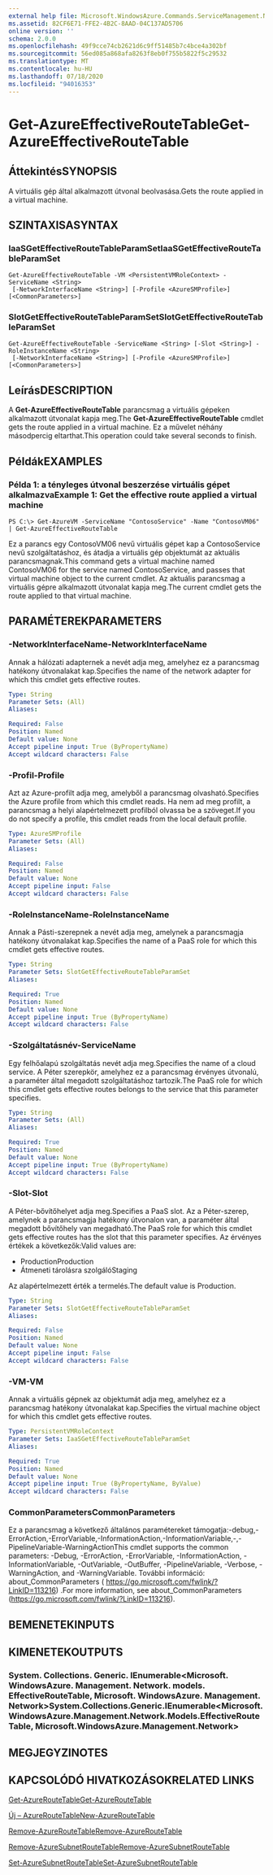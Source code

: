 ```yaml
---
external help file: Microsoft.WindowsAzure.Commands.ServiceManagement.Network.dll-Help.xml
ms.assetid: 82CF6E71-FFE2-4B2C-8AAD-04C137AD5706
online version: ''
schema: 2.0.0
ms.openlocfilehash: 49f9cce74cb2621d6c9ff51485b7c4bce4a302bf
ms.sourcegitcommit: 56ed085a868afa8263f8eb0f755b5822f5c29532
ms.translationtype: MT
ms.contentlocale: hu-HU
ms.lasthandoff: 07/18/2020
ms.locfileid: "94016353"
---
```

# <span data-ttu-id="52894-101">Get-AzureEffectiveRouteTable</span><span class="sxs-lookup"><span data-stu-id="52894-101">Get-AzureEffectiveRouteTable</span></span>

## <span data-ttu-id="52894-102">Áttekintés</span><span class="sxs-lookup"><span data-stu-id="52894-102">SYNOPSIS</span></span>
<span data-ttu-id="52894-103">A virtuális gép által alkalmazott útvonal beolvasása.</span><span class="sxs-lookup"><span data-stu-id="52894-103">Gets the route applied in a virtual machine.</span></span>

## <span data-ttu-id="52894-104">SZINTAXISA</span><span class="sxs-lookup"><span data-stu-id="52894-104">SYNTAX</span></span>

### <span data-ttu-id="52894-105">IaaSGetEffectiveRouteTableParamSet</span><span class="sxs-lookup"><span data-stu-id="52894-105">IaaSGetEffectiveRouteTableParamSet</span></span>
```
Get-AzureEffectiveRouteTable -VM <PersistentVMRoleContext> -ServiceName <String>
 [-NetworkInterfaceName <String>] [-Profile <AzureSMProfile>] [<CommonParameters>]
```

### <span data-ttu-id="52894-106">SlotGetEffectiveRouteTableParamSet</span><span class="sxs-lookup"><span data-stu-id="52894-106">SlotGetEffectiveRouteTableParamSet</span></span>
```
Get-AzureEffectiveRouteTable -ServiceName <String> [-Slot <String>] -RoleInstanceName <String>
 [-NetworkInterfaceName <String>] [-Profile <AzureSMProfile>] [<CommonParameters>]
```

## <span data-ttu-id="52894-107">Leírás</span><span class="sxs-lookup"><span data-stu-id="52894-107">DESCRIPTION</span></span>
<span data-ttu-id="52894-108">A **Get-AzureEffectiveRouteTable** parancsmag a virtuális gépeken alkalmazott útvonalat kapja meg.</span><span class="sxs-lookup"><span data-stu-id="52894-108">The **Get-AzureEffectiveRouteTable** cmdlet gets the route applied in a virtual machine.</span></span>
<span data-ttu-id="52894-109">Ez a művelet néhány másodpercig eltarthat.</span><span class="sxs-lookup"><span data-stu-id="52894-109">This operation could take several seconds to finish.</span></span>

## <span data-ttu-id="52894-110">Példák</span><span class="sxs-lookup"><span data-stu-id="52894-110">EXAMPLES</span></span>

### <span data-ttu-id="52894-111">Példa 1: a tényleges útvonal beszerzése virtuális gépet alkalmazva</span><span class="sxs-lookup"><span data-stu-id="52894-111">Example 1: Get the effective route applied a virtual machine</span></span>
```
PS C:\> Get-AzureVM -ServiceName "ContosoService" -Name "ContosoVM06" | Get-AzureEffectiveRouteTable
```

<span data-ttu-id="52894-112">Ez a parancs egy ContosoVM06 nevű virtuális gépet kap a ContosoService nevű szolgáltatáshoz, és átadja a virtuális gép objektumát az aktuális parancsmagnak.</span><span class="sxs-lookup"><span data-stu-id="52894-112">This command gets a virtual machine named ContosoVM06 for the service named ContosoService, and passes that virtual machine object to the current cmdlet.</span></span>
<span data-ttu-id="52894-113">Az aktuális parancsmag a virtuális gépre alkalmazott útvonalat kapja meg.</span><span class="sxs-lookup"><span data-stu-id="52894-113">The current cmdlet gets the route applied to that virtual machine.</span></span>

## <span data-ttu-id="52894-114">PARAMÉTEREK</span><span class="sxs-lookup"><span data-stu-id="52894-114">PARAMETERS</span></span>

### <span data-ttu-id="52894-115">-NetworkInterfaceName</span><span class="sxs-lookup"><span data-stu-id="52894-115">-NetworkInterfaceName</span></span>
<span data-ttu-id="52894-116">Annak a hálózati adapternek a nevét adja meg, amelyhez ez a parancsmag hatékony útvonalakat kap.</span><span class="sxs-lookup"><span data-stu-id="52894-116">Specifies the name of the network adapter for which this cmdlet gets effective routes.</span></span>

```yaml
Type: String
Parameter Sets: (All)
Aliases: 

Required: False
Position: Named
Default value: None
Accept pipeline input: True (ByPropertyName)
Accept wildcard characters: False
```

### <span data-ttu-id="52894-117">-Profil</span><span class="sxs-lookup"><span data-stu-id="52894-117">-Profile</span></span>
<span data-ttu-id="52894-118">Azt az Azure-profilt adja meg, amelyből a parancsmag olvasható.</span><span class="sxs-lookup"><span data-stu-id="52894-118">Specifies the Azure profile from which this cmdlet reads.</span></span> <span data-ttu-id="52894-119">Ha nem ad meg profilt, a parancsmag a helyi alapértelmezett profilból olvassa be a szöveget.</span><span class="sxs-lookup"><span data-stu-id="52894-119">If you do not specify a profile, this cmdlet reads from the local default profile.</span></span>

```yaml
Type: AzureSMProfile
Parameter Sets: (All)
Aliases: 

Required: False
Position: Named
Default value: None
Accept pipeline input: False
Accept wildcard characters: False
```

### <span data-ttu-id="52894-120">-RoleInstanceName</span><span class="sxs-lookup"><span data-stu-id="52894-120">-RoleInstanceName</span></span>
<span data-ttu-id="52894-121">Annak a Pásti-szerepnek a nevét adja meg, amelynek a parancsmagja hatékony útvonalakat kap.</span><span class="sxs-lookup"><span data-stu-id="52894-121">Specifies the name of a PaaS role for which this cmdlet gets effective routes.</span></span>

```yaml
Type: String
Parameter Sets: SlotGetEffectiveRouteTableParamSet
Aliases: 

Required: True
Position: Named
Default value: None
Accept pipeline input: True (ByPropertyName)
Accept wildcard characters: False
```

### <span data-ttu-id="52894-122">-Szolgáltatásnév</span><span class="sxs-lookup"><span data-stu-id="52894-122">-ServiceName</span></span>
<span data-ttu-id="52894-123">Egy felhőalapú szolgáltatás nevét adja meg.</span><span class="sxs-lookup"><span data-stu-id="52894-123">Specifies the name of a cloud service.</span></span>
<span data-ttu-id="52894-124">A Péter szerepkör, amelyhez ez a parancsmag érvényes útvonalú, a paraméter által megadott szolgáltatáshoz tartozik.</span><span class="sxs-lookup"><span data-stu-id="52894-124">The PaaS role for which this cmdlet gets effective routes belongs to the service that this parameter specifies.</span></span>

```yaml
Type: String
Parameter Sets: (All)
Aliases: 

Required: True
Position: Named
Default value: None
Accept pipeline input: True (ByPropertyName)
Accept wildcard characters: False
```

### <span data-ttu-id="52894-125">-Slot</span><span class="sxs-lookup"><span data-stu-id="52894-125">-Slot</span></span>
<span data-ttu-id="52894-126">A Péter-bővítőhelyet adja meg.</span><span class="sxs-lookup"><span data-stu-id="52894-126">Specifies a PaaS slot.</span></span>
<span data-ttu-id="52894-127">Az a Péter-szerep, amelynek a parancsmagja hatékony útvonalon van, a paraméter által megadott bővítőhely van megadható.</span><span class="sxs-lookup"><span data-stu-id="52894-127">The PaaS role for which this cmdlet gets effective routes has the slot that this parameter specifies.</span></span>
<span data-ttu-id="52894-128">Az érvényes értékek a következők:</span><span class="sxs-lookup"><span data-stu-id="52894-128">Valid values are:</span></span> 

- <span data-ttu-id="52894-129">Production</span><span class="sxs-lookup"><span data-stu-id="52894-129">Production</span></span>
- <span data-ttu-id="52894-130">Átmeneti tárolásra szolgáló</span><span class="sxs-lookup"><span data-stu-id="52894-130">Staging</span></span> 

<span data-ttu-id="52894-131">Az alapértelmezett érték a termelés.</span><span class="sxs-lookup"><span data-stu-id="52894-131">The default value is Production.</span></span>

```yaml
Type: String
Parameter Sets: SlotGetEffectiveRouteTableParamSet
Aliases: 

Required: False
Position: Named
Default value: None
Accept pipeline input: False
Accept wildcard characters: False
```

### <span data-ttu-id="52894-132">-VM</span><span class="sxs-lookup"><span data-stu-id="52894-132">-VM</span></span>
<span data-ttu-id="52894-133">Annak a virtuális gépnek az objektumát adja meg, amelyhez ez a parancsmag hatékony útvonalakat kap.</span><span class="sxs-lookup"><span data-stu-id="52894-133">Specifies the virtual machine object for which this cmdlet gets effective routes.</span></span>

```yaml
Type: PersistentVMRoleContext
Parameter Sets: IaaSGetEffectiveRouteTableParamSet
Aliases: 

Required: True
Position: Named
Default value: None
Accept pipeline input: True (ByPropertyName, ByValue)
Accept wildcard characters: False
```

### <span data-ttu-id="52894-134">CommonParameters</span><span class="sxs-lookup"><span data-stu-id="52894-134">CommonParameters</span></span>
<span data-ttu-id="52894-135">Ez a parancsmag a következő általános paramétereket támogatja:-debug,-ErrorAction,-ErrorVariable,-InformationAction,-InformationVariable,-,-PipelineVariable-WarningAction</span><span class="sxs-lookup"><span data-stu-id="52894-135">This cmdlet supports the common parameters: -Debug, -ErrorAction, -ErrorVariable, -InformationAction, -InformationVariable, -OutVariable, -OutBuffer, -PipelineVariable, -Verbose, -WarningAction, and -WarningVariable.</span></span> <span data-ttu-id="52894-136">További információ: about_CommonParameters ( https://go.microsoft.com/fwlink/?LinkID=113216) .</span><span class="sxs-lookup"><span data-stu-id="52894-136">For more information, see about_CommonParameters (https://go.microsoft.com/fwlink/?LinkID=113216).</span></span>

## <span data-ttu-id="52894-137">BEMENETEK</span><span class="sxs-lookup"><span data-stu-id="52894-137">INPUTS</span></span>

## <span data-ttu-id="52894-138">KIMENETEK</span><span class="sxs-lookup"><span data-stu-id="52894-138">OUTPUTS</span></span>

### <span data-ttu-id="52894-139">System. Collections. Generic. IEnumerable<Microsoft. WindowsAzure. Management. Network. models. EffectiveRouteTable, Microsoft. WindowsAzure. Management. Network></span><span class="sxs-lookup"><span data-stu-id="52894-139">System.Collections.Generic.IEnumerable<Microsoft.WindowsAzure.Management.Network.Models.EffectiveRouteTable, Microsoft.WindowsAzure.Management.Network></span></span>

## <span data-ttu-id="52894-140">MEGJEGYZI</span><span class="sxs-lookup"><span data-stu-id="52894-140">NOTES</span></span>

## <span data-ttu-id="52894-141">KAPCSOLÓDÓ HIVATKOZÁSOK</span><span class="sxs-lookup"><span data-stu-id="52894-141">RELATED LINKS</span></span>

[<span data-ttu-id="52894-142">Get-AzureRouteTable</span><span class="sxs-lookup"><span data-stu-id="52894-142">Get-AzureRouteTable</span></span>](./Get-AzureRouteTable.md)

[<span data-ttu-id="52894-143">Új – AzureRouteTable</span><span class="sxs-lookup"><span data-stu-id="52894-143">New-AzureRouteTable</span></span>](./New-AzureRouteTable.md)

[<span data-ttu-id="52894-144">Remove-AzureRouteTable</span><span class="sxs-lookup"><span data-stu-id="52894-144">Remove-AzureRouteTable</span></span>](./Remove-AzureRouteTable.md)

[<span data-ttu-id="52894-145">Remove-AzureSubnetRouteTable</span><span class="sxs-lookup"><span data-stu-id="52894-145">Remove-AzureSubnetRouteTable</span></span>](./Remove-AzureSubnetRouteTable.md)

[<span data-ttu-id="52894-146">Set-AzureSubnetRouteTable</span><span class="sxs-lookup"><span data-stu-id="52894-146">Set-AzureSubnetRouteTable</span></span>](./Set-AzureSubnetRouteTable.md)


